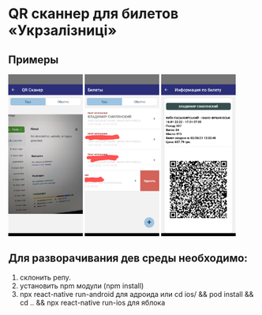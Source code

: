 # QR сканнер для билетов «Укрзалізниці»

## Примеры

<p align="left">
  <img src="images/preview1.png" width="30%" />
  <img src="images/preview2.png" width="30%" /> 
  <img src="images/preview3.png" width="30%" />
</p>

## Для разворачивания дев среды необходимо:

1.  склонить репу.
2.  установить npm модули (npm install)
3.  npx react-native run-android для адроида или cd ios/ && pod install && cd .. && npx react-native run-ios для яблока
